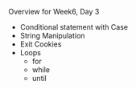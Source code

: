 Overview for Week6, Day 3

- Conditional statement with Case
- String Manipulation 
- Exit Cookies
- Loops
	- for
	- while
	- until


